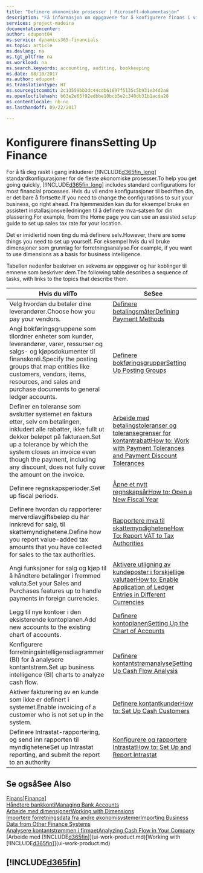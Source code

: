 ```yaml
---
title: "Definere økonomiske prosesser | Microsoft-dokumentasjon"
description: "Få informasjon om oppgavene for å konfigurere finans i virksomheten slik at alle regnskaps-, revisjons- og bokføringsbehov dekkes."
services: project-madeira
documentationcenter: 
author: edupont04
ms.service: dynamics365-financials
ms.topic: article
ms.devlang: na
ms.tgt_pltfrm: na
ms.workload: na
ms.search.keywords: accounting, auditing, bookkeeping
ms.date: 08/10/2017
ms.author: edupont
ms.translationtype: HT
ms.sourcegitcommit: 2c13559bb3dc44cdb61697f5135c5b931e34d2a8
ms.openlocfilehash: b63e2e65f92edbbe10bcb5e2c340db31b1acda28
ms.contentlocale: nb-no
ms.lasthandoff: 09/22/2017

---
```

# <a name="setting-up-finance"></a><span data-ttu-id="13a17-103">Konfigurere finans</span><span class="sxs-lookup"><span data-stu-id="13a17-103">Setting Up Finance</span></span>
<span data-ttu-id="13a17-104">For å få deg raskt i gang inkluderer [!INCLUDE[d365fin_long](includes/d365fin_long_md.md)] standardkonfigurasjoner for de fleste økonomiske prosesser.</span><span class="sxs-lookup"><span data-stu-id="13a17-104">To help you get going quickly, [!INCLUDE[d365fin_long](includes/d365fin_long_md.md)] includes standard configurations for most financial processes.</span></span> <span data-ttu-id="13a17-105">Hvis du vil endre konfigurasjoner til bedriften din, er det bare å fortsette.</span><span class="sxs-lookup"><span data-stu-id="13a17-105">If you need to change the configurations to suit your business, go right ahead.</span></span> <span data-ttu-id="13a17-106">Fra hjemmesiden kan du for eksempel bruke en assistert installasjonsveiledningen til å definere mva-satsen for din plassering.</span><span class="sxs-lookup"><span data-stu-id="13a17-106">For example, from the Home page you can use an assisted setup guide to set up sales tax rate for your location.</span></span>  

<span data-ttu-id="13a17-107">Det er imidlertid noen ting du må definere selv.</span><span class="sxs-lookup"><span data-stu-id="13a17-107">However, there are some things you need to set up yourself.</span></span> <span data-ttu-id="13a17-108">For eksempel hvis du vil bruke dimensjoner som grunnlag for forretningsanalyse.</span><span class="sxs-lookup"><span data-stu-id="13a17-108">For example, if you want to use dimensions as a basis for business intelligence.</span></span>  

<span data-ttu-id="13a17-109">Tabellen nedenfor beskriver en sekvens av oppgaver og har koblinger til emnene som beskriver dem.</span><span class="sxs-lookup"><span data-stu-id="13a17-109">The following table describes a sequence of tasks, with links to the topics that describe them.</span></span>

| <span data-ttu-id="13a17-110">Hvis du vil</span><span class="sxs-lookup"><span data-stu-id="13a17-110">To</span></span> | <span data-ttu-id="13a17-111">Se</span><span class="sxs-lookup"><span data-stu-id="13a17-111">See</span></span> |
| --- | --- |
| <span data-ttu-id="13a17-112">Velg hvordan du betaler dine leverandører.</span><span class="sxs-lookup"><span data-stu-id="13a17-112">Choose how you pay your vendors.</span></span> |[<span data-ttu-id="13a17-113">Definere betalingsmåter</span><span class="sxs-lookup"><span data-stu-id="13a17-113">Defining Payment Methods</span></span>](finance-payment-methods.md) |
| <span data-ttu-id="13a17-114">Angi bokføringsgruppene som tilordner enheter som kunder, leverandører, varer, ressurser og salgs- og kjøpsdokumenter til finanskonti.</span><span class="sxs-lookup"><span data-stu-id="13a17-114">Specify the posting groups that map entities like customers, vendors, items, resources, and sales and purchase documents to general ledger accounts.</span></span> |[<span data-ttu-id="13a17-115">Definere bokføringsgrupper</span><span class="sxs-lookup"><span data-stu-id="13a17-115">Setting Up Posting Groups</span></span>](finance-posting-groups.md)|
|<span data-ttu-id="13a17-116">Definer en toleranse som avslutter systemet en faktura etter, selv om betalingen, inkludert alle rabatter, ikke fullt ut dekker beløpet på fakturaen.</span><span class="sxs-lookup"><span data-stu-id="13a17-116">Set up a tolerance by which the system closes an invoice even though the payment, including any discount, does not fully cover the amount on the invoice.</span></span>|[<span data-ttu-id="13a17-117">Arbeide med betalingstoleranser og toleransegrenser for kontantrabatt</span><span class="sxs-lookup"><span data-stu-id="13a17-117">How to: Work with Payment Tolerances and Payment Discount Tolerances</span></span>](finance-payment-tolerance-and-payment-discount-tolerance.md)|
| <span data-ttu-id="13a17-118">Definere regnskapsperioder.</span><span class="sxs-lookup"><span data-stu-id="13a17-118">Set up fiscal periods.</span></span> |[<span data-ttu-id="13a17-119">Åpne et nytt regnskapsår</span><span class="sxs-lookup"><span data-stu-id="13a17-119">How to: Open a New Fiscal Year</span></span>](finance-how-open-new-fiscal-year.md) |
| <span data-ttu-id="13a17-120">Definere hvordan du rapporterer merverdiavgiftsbeløp du har innkrevd for salg, til skattemyndighetene.</span><span class="sxs-lookup"><span data-stu-id="13a17-120">Define how you report value-added tax amounts that you have collected for sales to the tax authorities.</span></span> |[<span data-ttu-id="13a17-121">Rapportere mva til skattemyndighetene</span><span class="sxs-lookup"><span data-stu-id="13a17-121">How To: Report VAT to Tax Authorities</span></span>](finance-how-report-vat.md)|
| <span data-ttu-id="13a17-122">Angi funksjoner for salg og kjøp til å håndtere betalinger i fremmed valuta.</span><span class="sxs-lookup"><span data-stu-id="13a17-122">Set your Sales and Purchases features up to handle payments in foreign currencies.</span></span>|[<span data-ttu-id="13a17-123">Aktivere utligning av kundeposter i forskjellige valutaer</span><span class="sxs-lookup"><span data-stu-id="13a17-123">How to: Enable Application of Ledger Entries in Different Currencies</span></span>](finance-how-enable-application-ledger-entries-different-currencies.md)
| <span data-ttu-id="13a17-124">Legg til nye kontoer i den eksisterende kontoplanen.</span><span class="sxs-lookup"><span data-stu-id="13a17-124">Add new accounts to the existing chart of accounts.</span></span> |[<span data-ttu-id="13a17-125">Definere kontoplanen</span><span class="sxs-lookup"><span data-stu-id="13a17-125">Setting Up the Chart of Accounts</span></span>](finance-setup-chart-accounts.md) |
| <span data-ttu-id="13a17-126">Konfigurere forretningsintelligensdiagrammer (BI) for å analysere kontantstrøm.</span><span class="sxs-lookup"><span data-stu-id="13a17-126">Set up business intelligence (BI) charts to analyze cash flow.</span></span> |[<span data-ttu-id="13a17-127">Definere kontantstrømanalyse</span><span class="sxs-lookup"><span data-stu-id="13a17-127">Setting Up Cash Flow Analysis</span></span>](finance-setup-cash-flow-analyses.md) |
|<span data-ttu-id="13a17-128">Aktiver fakturering av en kunde som ikke er definert i systemet.</span><span class="sxs-lookup"><span data-stu-id="13a17-128">Enable invoicing of a customer who is not set up in the system.</span></span>|[<span data-ttu-id="13a17-129">Definere kontantkunder</span><span class="sxs-lookup"><span data-stu-id="13a17-129">How to: Set Up Cash Customers</span></span>](finance-how-to-set-up-cash-customers.md)|
| <span data-ttu-id="13a17-130">Definere Intrastat-rapportering, og send inn rapporten til myndighetene</span><span class="sxs-lookup"><span data-stu-id="13a17-130">Set up Intrastat reporting, and submit the report to an authority</span></span> | [<span data-ttu-id="13a17-131">Konfigurere og rapportere Intrastat</span><span class="sxs-lookup"><span data-stu-id="13a17-131">How to: Set Up and Report Intrastat</span></span>](finance-how-setup-report-intrastat.md)|

## <a name="see-also"></a><span data-ttu-id="13a17-132">Se også</span><span class="sxs-lookup"><span data-stu-id="13a17-132">See Also</span></span>
<span data-ttu-id="13a17-133">[Finans](finance.md)]</span><span class="sxs-lookup"><span data-stu-id="13a17-133">[Finance](finance.md)]</span></span>  
[<span data-ttu-id="13a17-134">Håndtere bankkonti</span><span class="sxs-lookup"><span data-stu-id="13a17-134">Managing Bank Accounts</span></span>](bank-manage-bank-accounts.md)  
[<span data-ttu-id="13a17-135">Arbeide med dimensjoner</span><span class="sxs-lookup"><span data-stu-id="13a17-135">Working with Dimensions</span></span>](finance-dimensions.md)  
[<span data-ttu-id="13a17-136">Importere forretningsdata fra andre økonomisystemer</span><span class="sxs-lookup"><span data-stu-id="13a17-136">Importing Business Data from Other Finance Systems</span></span>](upload-data.md)  
[<span data-ttu-id="13a17-137">Analysere kontantstrømmen i firmaet</span><span class="sxs-lookup"><span data-stu-id="13a17-137">Analyzing Cash Flow in Your Company</span></span>](finance-analyze-cash-flow.md)  
<span data-ttu-id="13a17-138">[Arbeide med [!INCLUDE[d365fin](includes/d365fin_md.md)]](ui-work-product.md)</span><span class="sxs-lookup"><span data-stu-id="13a17-138">[Working with [!INCLUDE[d365fin](includes/d365fin_md.md)]](ui-work-product.md)</span></span>  

## [!INCLUDE[d365fin](includes/free_trial_md.md)]

